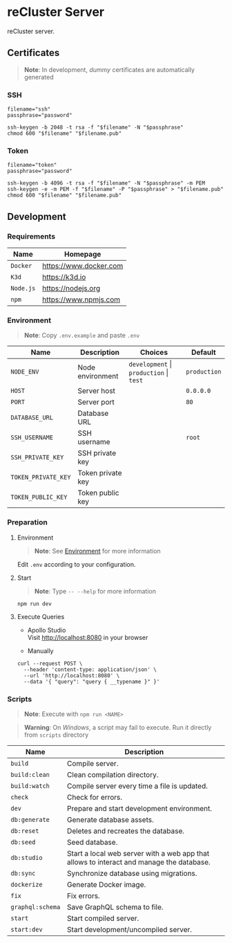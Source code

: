 # reCluster Server

reCluster server.

## Certificates

> **Note**: In development, _dummy_ certificates are automatically generated

### SSH

```console
filename="ssh"
passphrase="password"

ssh-keygen -b 2048 -t rsa -f "$filename" -N "$passphrase"
chmod 600 "$filename" "$filename.pub"
```

### Token

```console
filename="token"
passphrase="password"

ssh-keygen -b 4096 -t rsa -f "$filename" -N "$passphrase" -m PEM
ssh-keygen -e -m PEM -f "$filename" -P "$passphrase" > "$filename.pub"
chmod 600 "$filename" "$filename.pub"
```

## Development

### Requirements

| **Name**  | **Homepage**             |
| --------- | ------------------------ |
| `Docker`  | <https://www.docker.com> |
| `K3d`     | <https://k3d.io>         |
| `Node.js` | <https://nodejs.org>     |
| `npm`     | <https://www.npmjs.com>  |

### Environment

> **Note**: Copy `.env.example` and paste `.env`

| **Name**            | **Description**   | **Choices**                             | **Default**  |
| ------------------- | ----------------- | --------------------------------------- | ------------ |
| `NODE_ENV`          | Node environment  | `development` \| `production` \| `test` | `production` |
| `HOST`              | Server host       |                                         | `0.0.0.0`    |
| `PORT`              | Server port       |                                         | `80`         |
| `DATABASE_URL`      | Database URL      |                                         |              |
| `SSH_USERNAME`      | SSH username      |                                         | `root`       |
| `SSH_PRIVATE_KEY`   | SSH private key   |                                         |              |
| `TOKEN_PRIVATE_KEY` | Token private key |                                         |              |
| `TOKEN_PUBLIC_KEY`  | Token public key  |                                         |              |

### Preparation

1. Environment

   > **Note**: See [Environment](#environment) for more information

   Edit `.env` according to your configuration.

1. Start

   > **Note**: Type `-- --help` for more information

   ```console
   npm run dev
   ```

1. Execute Queries

   - Apollo Studio \
     Visit <http://localhost:8080> in your browser

   - Manually

   ```console
   curl --request POST \
     --header 'content-type: application/json' \
     --url 'http://localhost:8080' \
     --data '{ "query": "query { __typename }" }'
   ```

### Scripts

> **Note**: Execute with `npm run <NAME>`

> **Warning**: On _Windows_, a script may fail to execute. Run it directly from `scripts` directory

| **Name**         | **Description**                                                                          |
| ---------------- | ---------------------------------------------------------------------------------------- |
| `build`          | Compile server.                                                                          |
| `build:clean`    | Clean compilation directory.                                                             |
| `build:watch`    | Compile server every time a file is updated.                                             |
| `check`          | Check for errors.                                                                        |
| `dev`            | Prepare and start development environment.                                               |
| `db:generate`    | Generate database assets.                                                                |
| `db:reset`       | Deletes and recreates the database.                                                      |
| `db:seed`        | Seed database.                                                                           |
| `db:studio`      | Start a local web server with a web app that allows to interact and manage the database. |
| `db:sync`        | Synchronize database using migrations.                                                   |
| `dockerize`      | Generate Docker image.                                                                   |
| `fix`            | Fix errors.                                                                              |
| `graphql:schema` | Save GraphQL schema to file.                                                             |
| `start`          | Start compiled server.                                                                   |
| `start:dev`      | Start development/uncompiled server.                                                     |

